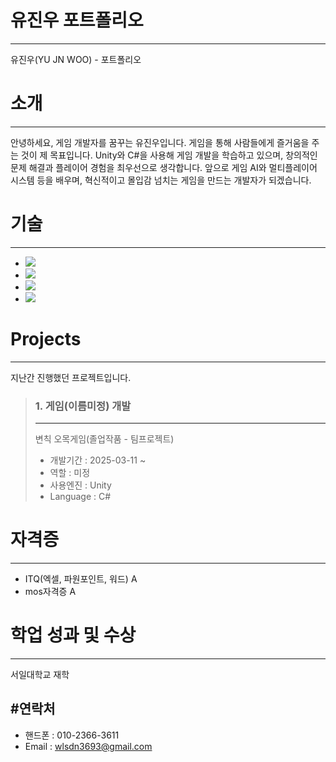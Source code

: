 # 유진우 포트폴리오
---
유진우(YU JN WOO) - 포트폴리오
# 소개
---
안녕하세요, 게임 개발자를 꿈꾸는 유진우입니다.
게임을 통해 사람들에게 즐거움을 주는 것이 제 목표입니다. Unity와 C#을 사용해 게임 개발을 학습하고 있으며, 창의적인 문제 해결과 플레이어 경험을 최우선으로 생각합니다. 앞으로 게임 AI와 멀티플레이어 시스템 등을 배우며, 혁신적이고 몰입감 넘치는 게임을 만드는 개발자가 되겠습니다.

# 기술
---
+ <img src="https://img.shields.io/badge/java-007396?style=for-the-badge&logo=java&logoColor=white">
+ <img src="https://img.shields.io/badge/c++-00599C?style=for-the-badge&logo=c%2B%2B&logoColor=white">
+ <img src="https://img.shields.io/badge/python-3776AB?style=for-the-badge&logo=python&logoColor=white">
+ <img src="https://img.shields.io/badge/mysql-4479A1?style=for-the-badge&logo=mysql&logoColor=white">

# Projects
---
지난간 진행했던 프로젝트입니다.

> ### 1. 게임(이름미정) 개발
> ---
> 변칙 오목게임(졸업작품 - 팀프로젝트)
> + 개발기간 : 2025-03-11 ~
> + 역할 : 미정
> + 사용엔진 : Unity
> + Language : C#


# 자격증
---
+ ITQ(엑셀, 파원포인트, 워드) A
+ mos자격증 A


# 학업 성과 및 수상
---
서일대학교 재학


#연락처
---
+ 핸드폰 : 010-2366-3611
+ Email : wlsdn3693@gmail.com
